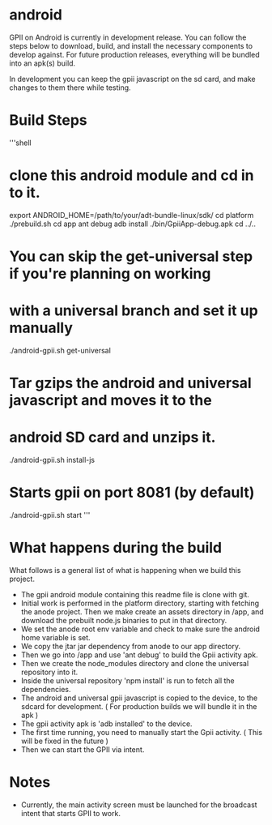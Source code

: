 android
=======

GPII on Android is currently in development release. You can follow
the steps below to download, build, and install the necessary components
to develop against. For future production releases, everything will
be bundled into an apk(s) build.

In development you can keep the gpii javascript on the sd card,
and make changes to them there while testing.

Build Steps
===========

'''shell
# clone this android module and cd in to it.

export ANDROID_HOME=/path/to/your/adt-bundle-linux/sdk/
cd platform
./prebuild.sh
cd app
ant debug
adb install ./bin/GpiiApp-debug.apk
cd ../..

# You can skip the get-universal step if you're planning on working
# with a universal branch and set it up manually
./android-gpii.sh get-universal

# Tar gzips the android and universal javascript and moves it to the
# android SD card and unzips it.
./android-gpii.sh install-js

# Starts gpii on port 8081 (by default)
./android-gpii.sh start
'''

What happens during the build
=============================

What follows is a general list of what is happening when we build this 
project.

- The gpii android module containing this readme file is clone with git.
- Initial work is performed in the platform directory, starting with fetching
  the anode project. Then we make create an assets directory in /app, and 
  download the prebuilt node.js binaries to put in that directory.
- We set the anode root env variable and check to make sure the android home
  variable is set.
- We copy the jtar jar dependency from anode to our app directory.
- Then we go into /app and use 'ant debug' to build the Gpii activity apk.
- Then we create the node_modules directory and clone the universal repository
  into it.
- Inside the universal repository 'npm install' is run to fetch all the 
  dependencies.
- The android and universal gpii javascript is copied to the device, to the
  sdcard for development. ( For production builds we will bundle it in the apk )
- The gpii activity apk is 'adb installed' to the device.
- The first time running, you need to manually start the Gpii activity. ( This
  will be fixed in the future )
- Then we can start the GPII via intent.

Notes
=====

- Currently, the main activity screen must be launched for the broadcast 
  intent that starts GPII to work.
